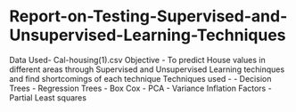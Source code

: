 <h1> Report-on-Testing-Supervised-and-Unsupervised-Learning-Techniques </h1>
Data Used- Cal-housing(1).csv 
Objective - To predict House values in different areas through Supervised and Unsupervised Learning techinques and find shortcomings of each technique
Techniques used - 
- Decision Trees
- Regression Trees
- Box Cox
- PCA
- Variance Inflation Factors
- Partial Least squares
